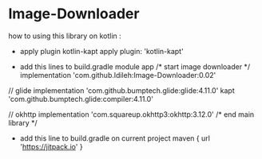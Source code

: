 # Image-Downloader

how to using this library on kotlin :

- apply plugin kotlin-kapt
apply plugin: 'kotlin-kapt'

- add this lines to build.gradle module app
/* start image downloader */
implementation 'com.github.ldileh:Image-Downloader:0.02'

// glide
implementation 'com.github.bumptech.glide:glide:4.11.0'
kapt 'com.github.bumptech.glide:compiler:4.11.0'

// okhttp
implementation 'com.squareup.okhttp3:okhttp:3.12.0'
/* end main library */

- add this line to build.gradle on current project
maven { url 'https://jitpack.io' }
